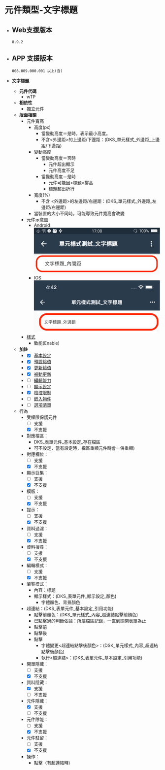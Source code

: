 # 元件類型-文字標題

* ## Web支援版本
  
      8.9.2

* ## APP 支援版本

      008.009.000.001 以上(含)

* __文字標題__
  * __元件代碼__
    * wTP
  * __相依性__
    * 獨立元件
  * __版面相關__
    * 元件寬高
      * 高度(px)
        * 當變動高度＝是時，表示最小高度。
        * 不含<外邊距>的上邊距/下邊距：(DKS_單元樣式_外邊距_上邊距/下邊距)
      * 變動高度
        * 當變動高度＝否時
          * 元件超出顯示
          * 元件高度不足
        * 當變動高度＝是時
          * 元件可能因<標題>撐高
          * 標題超出折行
      * 寬度(%)
        * 不含 <外邊距>的左邊距/右邊距：(DKS_單元樣式_外邊距_左邊距/右邊距)
      * 當裝置的大小不同時，可能導致元件寬高會改變
    * 元件示意圖
      * Android
          ![image](./image/android/componentLabel.png)
      * IOS
          ![image](./image/ios/componentLabel.png)
    * [樣式](../general/style)
      * 致能(Enable)
  * __加註__
    * - [x] [基本設定](../Addition/Component/basicSettings)
    * - [x] [預設給值](../Addition/Component/defaultValue)
    * - [x] [更新給值](../Addition/Component/updateValue)
    * - [x] [被動更新](../Addition/Component/passiveUpdate)
    * - [ ] [編輯能力](../Addition/Component/editing)
    * - [ ] [顯示設定](../Addition/Component/display)
    * - [x] [檢控限制](../Addition/Component/prosecutionRestrictions)
    * - [ ] [嵌入物件](../Addition/Component/embedded)
    * - [ ] [選項清單](../Addition/Component/optionalList)
  * 行為
    * 受權限保護元件
      - [ ] 支援
      - [x] 不支援
    * 對應檔區：
      * DKS_表單元件_基本設定_存在檔區
      * 可不設定，當有設定時，檔區重顯元件時會一併重顯)
    * 對應欄位：
      - [ ] 支援
      - [x] 不支援
    * 顯示巨集：
      - [ ] 支援
      - [x] 不支援
    * 模版：
      - [ ] 支援
      - [x] 不支援
    * 提示：
      - [ ] 支援
      - [x] 不支援
    * 資料過濾：
      - [ ] 支援
      - [x] 不支援
    * 資料搜尋：
      - [ ] 支援
      - [x] 不支援
    * 編輯模式：
      - [ ] 支援
      - [x] 不支援
    * 瀏覧模式：
      * 內容：標題
      * 顯示樣式：(DKS_表單元件_顯示設定_顏色)
        * 字體顏色、背景顏色
    * 超連結：(DKS_表單元件_基本設定_引用功能)
      * 點擊前顏色：(DKS_單元樣式_內容_超連結點擊前顏色)
      * 已點擊過的判斷依據：所屬檔區記錄，一直到關閉表單為止
      * 點擊前
      * 點擊後
      * 點擊
        * 字體變更<超連結點擊後顏色>：(DSK_單元樣式_內容_超連結點擊後顏色)
        * 執行<超連結>：(DKS_表單元件_基本設定_引用功能)
    * 開單隱藏：
      - [ ] 支援
      - [x] 不支援
    * 資料隱藏：
      - [x] 支援
      - [ ] 不支援
    * 元件隱藏：
      - [x] 支援
      - [ ] 不支援
    * 元件除能：
      - [ ] 支援
      - [x] 不支援
    * 元件駐留：
      - [ ] 支援
      - [x] 不支援
    * 操作：
      * 點擊（有超連結時)